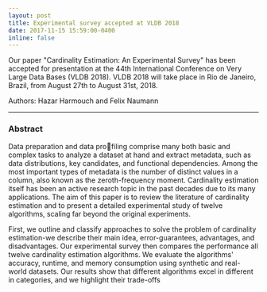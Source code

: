 ```yaml
---
layout: post
title: Experimental survey accepted at VLDB 2018
date: 2017-11-15 15:59:00-0400
inline: false
---
```


Our paper "Cardinality Estimation: An Experimental Survey" has been accepted for presentation at the 44th International Conference on Very Large Data Bases (VLDB 2018). VLDB 2018 will take place in Rio de Janeiro, Brazil, from August 27th to August 31st, 2018.

Authors: Hazar Harmouch and Felix Naumann

***

### Abstract
Data preparation and data profiling comprise many both basic and complex tasks to analyze a dataset at hand and extract metadata, such as data distributions, key candidates, and functional dependencies. Among the most important types of metadata is the number of distinct values in a column, also known as the zeroth-frequency moment. Cardinality estimation itself has been an active research topic in the past decades due to its many applications. The aim of this paper is to review the literature of cardinality estimation and to present a detailed experimental study of twelve algorithms, scaling far beyond the original experiments.

First, we outline and classify approaches to solve the problem of cardinality estimation-we describe their main idea, error-guarantees, advantages, and disadvantages. Our experimental survey then compares the performance all twelve cardinality estimation algorithms. We evaluate the algorithms' accuracy, runtime, and memory consumption using synthetic and real-world datasets. Our results show that different algorithms excel in different in categories, and we highlight their trade-offs